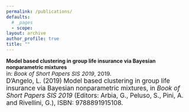 ```yaml
---
permalink: /publications/
defaults:
  # _pages
  - scope:
layout: archive
author_profile: true
title: ""
---
```


<style type="text/css">
    a.typeA:hover {text-decoration: underline;}
</style>

<body>
<b>Model based clustering in group life insurance via Bayesian nonparametric mixtures</b>  <br>
<font style="font-size:15px">in: <i>Book of Short Papers SIS 2019</i>, 2019.<br></font>
<font style="font-size:17px">D’Angelo, L. (2019) Model based clustering in group life insurance via Bayesian nonparametric mixtures, in <i>Book of Short Papers SIS 2019</i> (Editors: Arbia, G., Peluso, S., Pini, A. and Rivellini, G.), ISBN: 9788891915108.</font>

</body>
